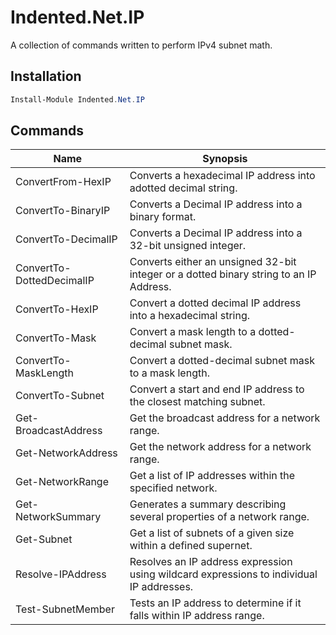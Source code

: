# Indented.Net.IP

A collection of commands written to perform IPv4 subnet math.

## Installation

```powershell
Install-Module Indented.Net.IP
```

## Commands

| Name | Synopsis |
| --- | --- |
| ConvertFrom-HexIP | Converts a hexadecimal IP address into adotted decimal string. |
| ConvertTo-BinaryIP | Converts a Decimal IP address into a binary format. |
| ConvertTo-DecimalIP | Converts a Decimal IP address into a 32-bit unsigned integer. |
| ConvertTo-DottedDecimalIP | Converts either an unsigned 32-bit integer or a dotted binary string to an IP Address. |
| ConvertTo-HexIP | Convert a dotted decimal IP address into a hexadecimal string. |
| ConvertTo-Mask | Convert a mask length to a dotted-decimal subnet mask. |
| ConvertTo-MaskLength | Convert a dotted-decimal subnet mask to a mask length. |
| ConvertTo-Subnet | Convert a start and end IP address to the closest matching subnet. |
| Get-BroadcastAddress | Get the broadcast address for a network range. |
| Get-NetworkAddress | Get the network address for a network range. |
| Get-NetworkRange | Get a list of IP addresses within the specified network. |
| Get-NetworkSummary | Generates a summary describing several properties of a network range. |
| Get-Subnet | Get a list of subnets of a given size within a defined supernet. |
| Resolve-IPAddress | Resolves an IP address expression using wildcard expressions to individual IP addresses. |
| Test-SubnetMember | Tests an IP address to determine if it falls within IP address range. |
